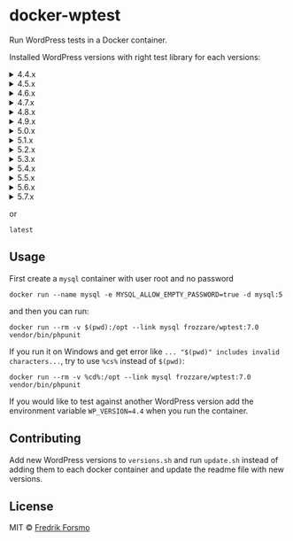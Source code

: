 # docker-wptest

Run WordPress tests in a Docker container.

Installed WordPress versions with right test library for each versions:

<details>
  <summary>4.4.x</summary>

  ```
  4.4
  4.4.1
  4.4.2
  4.4.3
  4.4.4
  4.4.5
  ```
</details>

<details>
  <summary>4.5.x</summary>

  ```
  4.5
  4.5.1
  4.5.2
  4.5.3
  4.5.4
  ```
</details>

<details>
  <summary>4.6.x</summary>

  ```
  4.6
  4.6.1
  ```
</details>

<details>
  <summary>4.7.x</summary>

  ```
  4.7
  4.7.1
  4.7.2
  4.7.3
  ```
</details>

<details>
  <summary>4.8.x</summary>


  ```
  4.8
  4.8.1
  4.8.2
  4.8.3
  ```
</details>

<details>
  <summary>4.9.x</summary>

  ```
  4.9
  4.9.1
  4.9.2
  4.9.3
  4.9.4
  4.9.5
  4.9.6
  4.9.7
  4.9.8
  4.9.9
  4.9.10
  4.9.11
  4.9.12
  4.9.13
  4.9.14
  4.9.15
  4.9.16
  ```
</details>

<details>
  <summary>5.0.x</summary>

  ```
  5.0
  5.0.1
  5.0.2
  5.0.3
  5.0.4
  5.0.5
  5.0.6
  5.0.7
  5.0.8
  5.0.9
  5.0.10
  5.0.11
  ```
</details>

<details>
  <summary>5.1.x</summary>

  ```
  5.1
  5.1.1
  5.1.2
  5.1.3
  5.1.4
  5.1.5
  5.1.6
  5.1.7
  5.1.8
  ```
</details>

<details>
  <summary>5.2.x</summary>

  ```
  5.2
  5.2.1
  5.2.2
  5.2.3
  5.2.4
  5.2.5
  5.2.6
  5.2.7
  5.2.8
  5.2.9
  ```
</details>


<details>
  <summary>5.3.x</summary>

  ```
  5.3
  5.3.1
  5.3.2
  5.3.3
  5.3.4
  5.3.5
  5.3.6
  ```
</details>


<details>
  <summary>5.4.x</summary>

  ```
  5.4
  5.4.1
  5.4.2
  5.4.3
  5.4.4
  ```
</details>


<details>
  <summary>5.5.x</summary>

  ```
  5.5
  5.5.1
  5.5.2
  5.5.3
  ```
</details>


<details>
  <summary>5.6.x</summary>

  ```
  5.6
  5.6.1
  5.6.2
  ```
</details>


<details>
  <summary>5.7.x</summary>

  ```
  5.7
  ```
</details>

or

```
latest
```

## Usage

First create a `mysql` container with user root and no password

```
docker run --name mysql -e MYSQL_ALLOW_EMPTY_PASSWORD=true -d mysql:5
```

and then you can run:

```
docker run --rm -v $(pwd):/opt --link mysql frozzare/wptest:7.0 vendor/bin/phpunit
```

If you run it on Windows and get error like `... "$(pwd)" includes invalid characters...`, try to use `%cs%` instead of `$(pwd)`:

```
docker run --rm -v %cd%:/opt --link mysql frozzare/wptest:7.0 vendor/bin/phpunit
```

If you would like to test against another WordPress version add the environment variable `WP_VERSION=4.4` when you run the container.

## Contributing

Add new WordPress versions to `versions.sh` and run `update.sh` instead of adding them to each docker container and update the readme file with new versions.

## License

MIT © [Fredrik Forsmo](https://github.com/frozzare)
